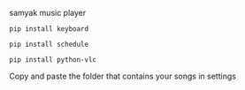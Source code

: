 samyak music player

``` pip install keyboard ```

``` pip install schedule ```

``` pip install python-vlc ```


 Copy and paste the folder that contains your songs in settings